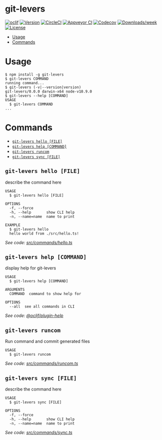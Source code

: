 git-levers
==========



[![oclif](https://img.shields.io/badge/cli-oclif-brightgreen.svg)](https://oclif.io)
[![Version](https://img.shields.io/npm/v/git-levers.svg)](https://npmjs.org/package/git-levers)
[![CircleCI](https://circleci.com/gh/meganemura/git-levers/tree/master.svg?style=shield)](https://circleci.com/gh/meganemura/git-levers/tree/master)
[![Appveyor CI](https://ci.appveyor.com/api/projects/status/github/meganemura/git-levers?branch=master&svg=true)](https://ci.appveyor.com/project/meganemura/git-levers/branch/master)
[![Codecov](https://codecov.io/gh/meganemura/git-levers/branch/master/graph/badge.svg)](https://codecov.io/gh/meganemura/git-levers)
[![Downloads/week](https://img.shields.io/npm/dw/git-levers.svg)](https://npmjs.org/package/git-levers)
[![License](https://img.shields.io/npm/l/git-levers.svg)](https://github.com/meganemura/git-levers/blob/master/package.json)

<!-- toc -->
* [Usage](#usage)
* [Commands](#commands)
<!-- tocstop -->
# Usage
<!-- usage -->
```sh-session
$ npm install -g git-levers
$ git-levers COMMAND
running command...
$ git-levers (-v|--version|version)
git-levers/0.0.0 darwin-x64 node-v10.9.0
$ git-levers --help [COMMAND]
USAGE
  $ git-levers COMMAND
...
```
<!-- usagestop -->
# Commands
<!-- commands -->
* [`git-levers hello [FILE]`](#git-levers-hello-file)
* [`git-levers help [COMMAND]`](#git-levers-help-command)
* [`git-levers runcom`](#git-levers-runcom)
* [`git-levers sync [FILE]`](#git-levers-sync-file)

## `git-levers hello [FILE]`

describe the command here

```
USAGE
  $ git-levers hello [FILE]

OPTIONS
  -f, --force
  -h, --help       show CLI help
  -n, --name=name  name to print

EXAMPLE
  $ git-levers hello
  hello world from ./src/hello.ts!
```

_See code: [src/commands/hello.ts](https://github.com/meganemura/git-levers/blob/v0.0.0/src/commands/hello.ts)_

## `git-levers help [COMMAND]`

display help for git-levers

```
USAGE
  $ git-levers help [COMMAND]

ARGUMENTS
  COMMAND  command to show help for

OPTIONS
  --all  see all commands in CLI
```

_See code: [@oclif/plugin-help](https://github.com/oclif/plugin-help/blob/v2.1.1/src/commands/help.ts)_

## `git-levers runcom`

Run command and commit generated files

```
USAGE
  $ git-levers runcom
```

_See code: [src/commands/runcom.ts](https://github.com/meganemura/git-levers/blob/v0.0.0/src/commands/runcom.ts)_

## `git-levers sync [FILE]`

describe the command here

```
USAGE
  $ git-levers sync [FILE]

OPTIONS
  -f, --force
  -h, --help       show CLI help
  -n, --name=name  name to print
```

_See code: [src/commands/sync.ts](https://github.com/meganemura/git-levers/blob/v0.0.0/src/commands/sync.ts)_
<!-- commandsstop -->
